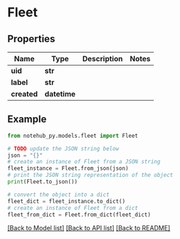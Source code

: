 # Fleet


## Properties

Name | Type | Description | Notes
------------ | ------------- | ------------- | -------------
**uid** | **str** |  | 
**label** | **str** |  | 
**created** | **datetime** |  | 

## Example

```python
from notehub_py.models.fleet import Fleet

# TODO update the JSON string below
json = "{}"
# create an instance of Fleet from a JSON string
fleet_instance = Fleet.from_json(json)
# print the JSON string representation of the object
print(Fleet.to_json())

# convert the object into a dict
fleet_dict = fleet_instance.to_dict()
# create an instance of Fleet from a dict
fleet_from_dict = Fleet.from_dict(fleet_dict)
```
[[Back to Model list]](../README.md#documentation-for-models) [[Back to API list]](../README.md#documentation-for-api-endpoints) [[Back to README]](../README.md)


